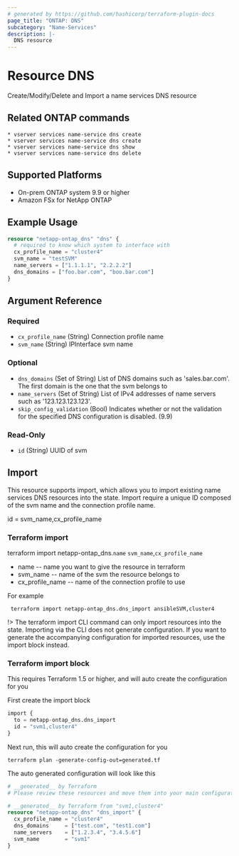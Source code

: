 ```yaml
---
# generated by https://github.com/hashicorp/terraform-plugin-docs
page_title: "ONTAP: DNS"
subcategory: "Name-Services"
description: |-
  DNS resource
---
```


# Resource DNS

Create/Modify/Delete and Import a name services DNS resource

## Related ONTAP commands

```commandline
* vserver services name-service dns create
* vserver services name-service dns create
* vserver services name-service dns show
* vserver services name-service dns delete
```

## Supported Platforms

* On-prem ONTAP system 9.9 or higher
* Amazon FSx for NetApp ONTAP

## Example Usage

```terraform
resource "netapp-ontap_dns" "dns" {
  # required to know which system to interface with
  cx_profile_name = "cluster4"
  svm_name = "testSVM"
  name_servers = ["1.1.1.1", "2.2.2.2"]
  dns_domains = ["foo.bar.com", "boo.bar.com"]
}
```

<!-- schema generated by tfplugindocs -->
## Argument Reference

### Required

- `cx_profile_name` (String) Connection profile name
- `svm_name` (String) IPInterface svm name

### Optional

- `dns_domains` (Set of String) List of DNS domains such as 'sales.bar.com'. The first domain is the one that the svm belongs to
- `name_servers` (Set of String) List of IPv4 addresses of name servers such as '123.123.123.123'.
- `skip_config_validation` (Bool) Indicates whether or not the validation for the specified DNS configuration is disabled. (9.9)

### Read-Only

- `id` (String) UUID of svm

## Import

This resource supports import, which allows you to import existing name services DNS resources into the state.
Import require a unique ID composed of the svm name and the connection profile name.

id = svm_name,cx_profile_name

### Terraform import

terraform import netapp-ontap_dns.`name` `svm_name`,`cx_profile_name`

* name -- name you want to give the resource in terraform
* svm_name -- name of the svm the resource belongs to
* cx_profile_name -- name of the connection profile to use

For example

```shell
 terraform import netapp-ontap_dns.dns_import ansibleSVM,cluster4
```

!> The terraform import CLI command can only import resources into the state. Importing via the CLI does not generate configuration. If you want to generate the accompanying configuration for imported resources, use the import block instead.

### Terraform import block

This requires Terraform 1.5 or higher, and will auto create the configuration for you

First create the import block

```terraform
import {
  to = netapp-ontap_dns.dns_import
  id = "svm1,cluster4"
}
```

Next run, this will auto create the configuration for you

```shell
terraform plan -generate-config-out=generated.tf
```

The auto generated configuration will look like this

```terraform
# __generated__ by Terraform
# Please review these resources and move them into your main configuration files.

# __generated__ by Terraform from "svm1,cluster4"
resource "netapp-ontap_dns" "dns_import" {
  cx_profile_name = "cluster4"
  dns_domains     = ["test.com", "test1.com"]
  name_servers    = ["1.2.3.4", "3.4.5.6"]
  svm_name        = "svm1"
}
```
